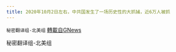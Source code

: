 ```yaml
---
title: 2020年10月2日左右，中共国发生了一场历史性的大抓捕，近6万人被抓
---
```

`秘密翻译组-北美组` [轉載自GNews](https://gnews.org/zh-hans/1600545/)

秘密翻译组-北美组
